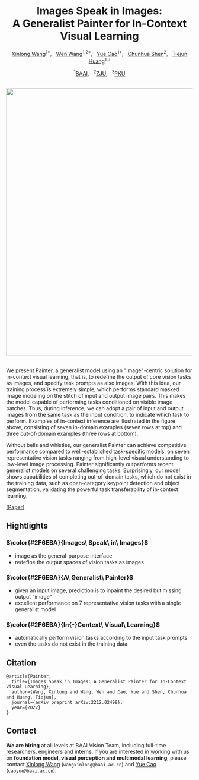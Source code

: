 <div align="center">
<h1>Images Speak in Images: <br>A Generalist Painter for In-Context Visual Learning </h1>

[Xinlong Wang](https://www.xloong.wang/)<sup>1*</sup>, &nbsp; [Wen Wang](https://scholar.google.com/citations?user=1ks0R04AAAAJ&hl)<sup>1,2*</sup>, &nbsp; [Yue Cao](http://yue-cao.me/)<sup>1*</sup>, &nbsp; [Chunhua Shen](https://cshen.github.io/)<sup>2</sup>, &nbsp; [Tiejun Huang](https://scholar.google.com/citations?user=knvEK4AAAAAJ&hl=en)<sup>1,3</sup>

<sup>1</sup>[BAAI](https://www.baai.ac.cn/english.html), &nbsp; <sup>2</sup>[ZJU](https://www.zju.edu.cn/english/), &nbsp; <sup>3</sup>[PKU](https://english.pku.edu.cn/)




<br>
  
<image src="teaser.jpg" width="720px" />
<br>

</div>

<br>

We present Painter, a generalist model using an "image"-centric solution for in-context visual learning, that is, to redefine the output of core vision tasks as images, and specify task prompts as also images. With this idea, our training process is extremely simple, which performs standard masked image modeling on the stitch of input and output image pairs. This makes the model capable of performing tasks conditioned on visible image patches. Thus, during inference, we can adopt a pair of input and output images from the same task as the input condition, to indicate which task to perform. Examples of in-context inference are illustrated in the figure above, consisting of seven in-domain examples (seven rows at top) and three out-of-domain examples (three rows at bottom). 

Without bells and whistles, our generalist Painter can achieve competitive performance compared to well-established task-specific models, on seven representative vision tasks ranging from high-level visual understanding to low-level image processing. 
Painter significantly outperforms recent generalist models on several challenging tasks.
Surprisingly, our model shows capabilities of completing out-of-domain tasks, which do not exist in the training data, such as open-category keypoint detection and object segmentation, validating the powerful task transferability of in-context learning. 

[[Paper]](https://arxiv.org/abs/2212.02499)

## Hightlights

### $\color{#2F6EBA}{Images\ Speak\ in\ Images}$ 

- image as the general-purpose interface
- redefine the output spaces of vision tasks as images

### $\color{#2F6EBA}{A\ Generalist\ Painter}$ 

- given an input image, prediction is to inpaint the desired but missing output "image"
- excellent performance on 7 representative vision tasks with a single generalist model

### $\color{#2F6EBA}{In{-}Context\ Visual\ Learning}$  
- automatically perform vision tasks according to the input task prompts 
- even the tasks do not exist in the training data


## Citation

```
@article{Painter,
  title={Images Speak in Images: A Generalist Painter for In-Context Visual Learning},
  author={Wang, Xinlong and Wang, Wen and Cao, Yue and Shen, Chunhua and Huang, Tiejun},
  journal={arXiv preprint arXiv:2212.02499},
  year={2022}
}
```

## Contact

**We are hiring** at all levels at BAAI Vision Team, including full-time researchers, engineers and interns. 
If you are interested in working with us on **foundation model, visual perception and multimodal learning**, please contact [Xinlong Wang](https://www.xloong.wang/) (`wangxinlong@baai.ac.cn`) and [Yue Cao](http://yue-cao.me/) (`caoyue@baai.ac.cn`).

